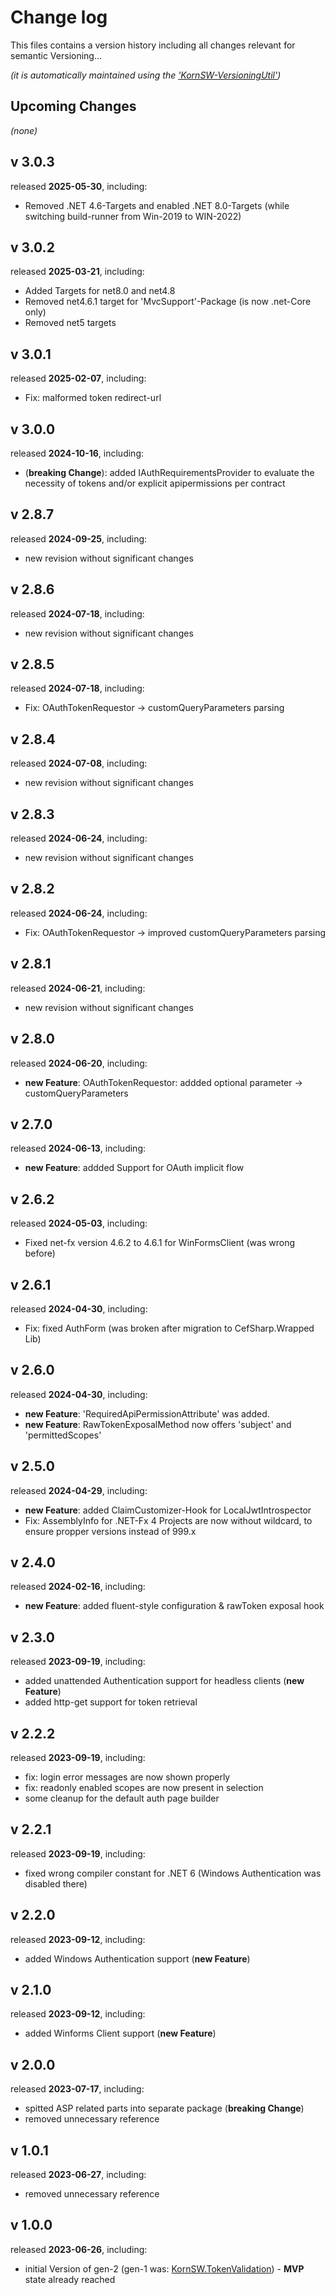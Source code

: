 # Change log
This files contains a version history including all changes relevant for semantic Versioning...

*(it is automatically maintained using the ['KornSW-VersioningUtil'](https://github.com/KornSW/VersioningUtil))*


## Upcoming Changes

*(none)*



## v 3.0.3
released **2025-05-30**, including:
 - Removed .NET 4.6-Targets and enabled .NET 8.0-Targets (while switching build-runner from Win-2019 to WIN-2022)



## v 3.0.2
released **2025-03-21**, including:
 - Added Targets for net8.0 and net4.8
 - Removed net4.6.1 target for 'MvcSupport'-Package (is now .net-Core only)
 - Removed net5 targets



## v 3.0.1
released **2025-02-07**, including:
 - Fix: malformed token redirect-url

   

## v 3.0.0
released **2024-10-16**, including:
 - (**breaking Change**): added IAuthRequirementsProvider to evaluate the necessity of tokens and/or explicit apipermissions per contract



## v 2.8.7
released **2024-09-25**, including:
 - new revision without significant changes



## v 2.8.6
released **2024-07-18**, including:
 - new revision without significant changes



## v 2.8.5
released **2024-07-18**, including:
 - Fix: OAuthTokenRequestor -> customQueryParameters parsing



## v 2.8.4
released **2024-07-08**, including:
 - new revision without significant changes



## v 2.8.3
released **2024-06-24**, including:
 - new revision without significant changes



## v 2.8.2
released **2024-06-24**, including:
 - Fix: OAuthTokenRequestor -> improved customQueryParameters parsing



## v 2.8.1
released **2024-06-21**, including:
 - new revision without significant changes



## v 2.8.0
released **2024-06-20**, including:
 - **new Feature**: OAuthTokenRequestor: addded optional parameter -> customQueryParameters



## v 2.7.0
released **2024-06-13**, including:
 - **new Feature**: addded Support for OAuth implicit flow



## v 2.6.2
released **2024-05-03**, including:
 - Fixed net-fx version 4.6.2 to 4.6.1 for WinFormsClient (was wrong before)



## v 2.6.1
released **2024-04-30**, including:
 - Fix: fixed AuthForm (was broken after migration to CefSharp.Wrapped Lib)



## v 2.6.0
released **2024-04-30**, including:
 - **new Feature**: 'RequiredApiPermissionAttribute' was added.
 - **new Feature**: RawTokenExposalMethod now offers 'subject' and 'permittedScopes'



## v 2.5.0
released **2024-04-29**, including:
 - **new Feature**: added ClaimCustomizer-Hook for LocalJwtIntrospector
 - Fix: AssemblyInfo for .NET-Fx 4 Projects are now without wildcard, to ensure propper versions instead of 999.x



## v 2.4.0
released **2024-02-16**, including:
 - **new Feature**: added fluent-style configuration & rawToken exposal hook



## v 2.3.0
released **2023-09-19**, including:
 - added unattended Authentication support for headless clients (**new Feature**)
 - added http-get support for token retrieval



## v 2.2.2
released **2023-09-19**, including:
 - fix: login error messages are now shown properly
 - fix: readonly enabled scopes are now present in selection
 - some cleanup for the default auth page builder



## v 2.2.1
released **2023-09-19**, including:
 - fixed wrong compiler constant for .NET 6 (Windows Authentication was disabled there)



## v 2.2.0
released **2023-09-12**, including:
 - added Windows Authentication support (**new Feature**)



## v 2.1.0
released **2023-09-12**, including:
 - added Winforms Client support (**new Feature**)



## v 2.0.0
released **2023-07-17**, including:
 - spitted ASP related parts into separate package (**breaking Change**)
 - removed unnecessary reference



## v 1.0.1
released **2023-06-27**, including:
 - removed unnecessary reference


## v 1.0.0
released **2023-06-26**, including:
 - initial Version of gen-2 (gen-1 was: [KornSW.TokenValidation](https://github.com/KornSW/KornSW.TokenValidation)) - **MVP** state already reached



